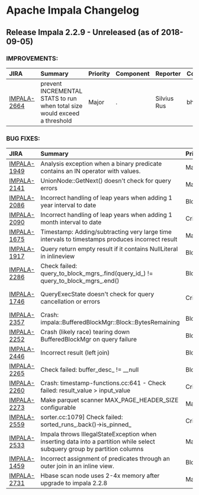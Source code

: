 
<!---
# Licensed to the Apache Software Foundation (ASF) under one
# or more contributor license agreements.  See the NOTICE file
# distributed with this work for additional information
# regarding copyright ownership.  The ASF licenses this file
# to you under the Apache License, Version 2.0 (the
# "License"); you may not use this file except in compliance
# with the License.  You may obtain a copy of the License at
#
#     http://www.apache.org/licenses/LICENSE-2.0
#
# Unless required by applicable law or agreed to in writing, software
# distributed under the License is distributed on an "AS IS" BASIS,
# WITHOUT WARRANTIES OR CONDITIONS OF ANY KIND, either express or implied.
# See the License for the specific language governing permissions and
# limitations under the License.
-->
# Apache Impala Changelog

## Release Impala 2.2.9 - Unreleased (as of 2018-09-05)



### IMPROVEMENTS:

| JIRA | Summary | Priority | Component | Reporter | Contributor |
|:---- |:---- | :--- |:---- |:---- |:---- |
| [IMPALA-2664](https://issues.apache.org/jira/browse/IMPALA-2664) | prevent INCREMENTAL STATS to run when total size would exceed a threshold |  Major | . | Silvius Rus | bharath v |


### BUG FIXES:

| JIRA | Summary | Priority | Component | Reporter | Contributor |
|:---- |:---- | :--- |:---- |:---- |:---- |
| [IMPALA-1949](https://issues.apache.org/jira/browse/IMPALA-1949) | Analysis exception when a binary predicate contains an IN operator with values. |  Major | . | Dimitris Tsirogiannis | Dimitris Tsirogiannis |
| [IMPALA-2141](https://issues.apache.org/jira/browse/IMPALA-2141) | UnionNode::GetNext() doesn't check for query errors |  Major | . | Sailesh Mukil | Sailesh Mukil |
| [IMPALA-2086](https://issues.apache.org/jira/browse/IMPALA-2086) | Incorrect handling of leap years when adding 1 year interval to date |  Blocker | . | Taras Bobrovytsky | casey |
| [IMPALA-2090](https://issues.apache.org/jira/browse/IMPALA-2090) | Incorrect handling of leap years when adding 1 month interval to date |  Critical | . | Taras Bobrovytsky | casey |
| [IMPALA-1675](https://issues.apache.org/jira/browse/IMPALA-1675) | Timestamp: Adding/subtracting very large time intervals to timestamps produces incorrect result |  Major | . | casey | casey |
| [IMPALA-1917](https://issues.apache.org/jira/browse/IMPALA-1917) | Query return empty result if it contains NullLiteral in inlineview |  Blocker | . | Juan Yu | Alexander Behm |
| [IMPALA-2286](https://issues.apache.org/jira/browse/IMPALA-2286) | Check failed: query\_to\_block\_mgrs\_.find(query\_id\_) != query\_to\_block\_mgrs\_.end() |  Blocker | . | casey | Dan Hecht |
| [IMPALA-1746](https://issues.apache.org/jira/browse/IMPALA-1746) | QueryExecState doesn't check for query cancellation or errors |  Critical | . | Skye Wanderman-Milne | Sailesh Mukil |
| [IMPALA-2357](https://issues.apache.org/jira/browse/IMPALA-2357) | Crash: impala::BufferedBlockMgr::Block::BytesRemaining |  Blocker | . | Taras Bobrovytsky | Alexander Behm |
| [IMPALA-2252](https://issues.apache.org/jira/browse/IMPALA-2252) | Crash (likely race) tearing down BufferedBlockMgr on query failure |  Blocker | . | Matthew Jacobs | Sailesh Mukil |
| [IMPALA-2446](https://issues.apache.org/jira/browse/IMPALA-2446) | Incorrect result (left join) |  Blocker | . | Taras Bobrovytsky | Dimitris Tsirogiannis |
| [IMPALA-2265](https://issues.apache.org/jira/browse/IMPALA-2265) | Check failed: buffer\_desc\_ != \_\_null |  Blocker | . | casey | Ippokratis Pandis |
| [IMPALA-2260](https://issues.apache.org/jira/browse/IMPALA-2260) | Crash: timestamp-functions.cc:641 - Check failed: result\_value \> input\_value |  Critical | . | Taras Bobrovytsky | casey |
| [IMPALA-2273](https://issues.apache.org/jira/browse/IMPALA-2273) | Make parquet scanner MAX\_PAGE\_HEADER\_SIZE configurable |  Major | . | Juan Yu | bharath v |
| [IMPALA-2559](https://issues.apache.org/jira/browse/IMPALA-2559) | sorter.cc:1079] Check failed: sorted\_runs\_.back()-\>is\_pinned\_ |  Critical | . | casey | Dan Hecht |
| [IMPALA-2533](https://issues.apache.org/jira/browse/IMPALA-2533) | Impala throws IllegalStateException when inserting data into a partition while select subquery group by partition columns |  Major | . | Yibing Shi | Huaisi Xu |
| [IMPALA-1459](https://issues.apache.org/jira/browse/IMPALA-1459) | Incorrect assignment of predicates through an outer join in an inline view. |  Blocker | . | Alexander Behm | Alexander Behm |
| [IMPALA-2731](https://issues.apache.org/jira/browse/IMPALA-2731) | Hbase scan node uses 2-4x memory after upgrade to impala 2.2.8 |  Major | . | Juan Yu | Martin Grund |


